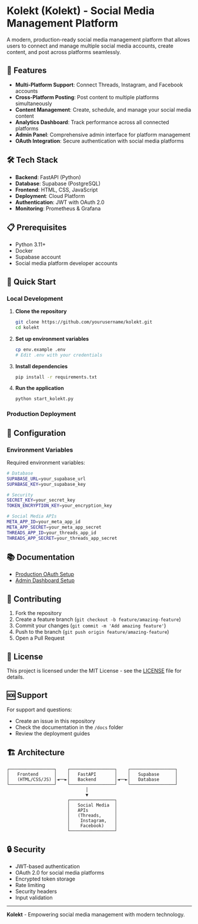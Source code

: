 # Kolekt (Kolekt) - Social Media Management Platform

A modern, production-ready social media management platform that allows users to connect and manage multiple social media accounts, create content, and post across platforms seamlessly.

## 🚀 Features

- **Multi-Platform Support**: Connect Threads, Instagram, and Facebook accounts
- **Cross-Platform Posting**: Post content to multiple platforms simultaneously
- **Content Management**: Create, schedule, and manage your social media content
- **Analytics Dashboard**: Track performance across all connected platforms
- **Admin Panel**: Comprehensive admin interface for platform management
- **OAuth Integration**: Secure authentication with social media platforms

## 🛠 Tech Stack

- **Backend**: FastAPI (Python)
- **Database**: Supabase (PostgreSQL)
- **Frontend**: HTML, CSS, JavaScript
- **Deployment**: Cloud Platform
- **Authentication**: JWT with OAuth 2.0
- **Monitoring**: Prometheus & Grafana

## 📋 Prerequisites

- Python 3.11+
- Docker
- Supabase account
- Social media platform developer accounts

## 🚀 Quick Start

### Local Development

1. **Clone the repository**
   ```bash
   git clone https://github.com/yourusername/kolekt.git
   cd kolekt
   ```

2. **Set up environment variables**
   ```bash
   cp env.example .env
   # Edit .env with your credentials
   ```

3. **Install dependencies**
   ```bash
   pip install -r requirements.txt
   ```

4. **Run the application**
   ```bash
   python start_kolekt.py
   ```

### Production Deployment


## 🔧 Configuration

### Environment Variables

Required environment variables:

```bash
# Database
SUPABASE_URL=your_supabase_url
SUPABASE_KEY=your_supabase_key

# Security
SECRET_KEY=your_secret_key
TOKEN_ENCRYPTION_KEY=your_encryption_key

# Social Media APIs
META_APP_ID=your_meta_app_id
META_APP_SECRET=your_meta_app_secret
THREADS_APP_ID=your_threads_app_id
THREADS_APP_SECRET=your_threads_app_secret
```

## 📚 Documentation

- [Production OAuth Setup](PRODUCTION_OAUTH_SETUP.md)
- [Admin Dashboard Setup](ADMIN_SETUP.md)

## 🤝 Contributing

1. Fork the repository
2. Create a feature branch (`git checkout -b feature/amazing-feature`)
3. Commit your changes (`git commit -m 'Add amazing feature'`)
4. Push to the branch (`git push origin feature/amazing-feature`)
5. Open a Pull Request

## 📄 License

This project is licensed under the MIT License - see the [LICENSE](LICENSE) file for details.

## 🆘 Support

For support and questions:
- Create an issue in this repository
- Check the documentation in the `/docs` folder
- Review the deployment guides

## 🏗 Architecture

```
┌─────────────────┐    ┌─────────────────┐    ┌─────────────────┐
│   Frontend      │    │   FastAPI       │    │   Supabase      │
│   (HTML/CSS/JS) │◄──►│   Backend       │◄──►│   Database      │
└─────────────────┘    └─────────────────┘    └─────────────────┘
                              │
                              ▼
                       ┌─────────────────┐
                       │   Social Media  │
                       │   APIs          │
                       │   (Threads,     │
                       │    Instagram,   │
                       │    Facebook)    │
                       └─────────────────┘
```

## 🔒 Security

- JWT-based authentication
- OAuth 2.0 for social media platforms
- Encrypted token storage
- Rate limiting
- Security headers
- Input validation

---

**Kolekt** - Empowering social media management with modern technology.
